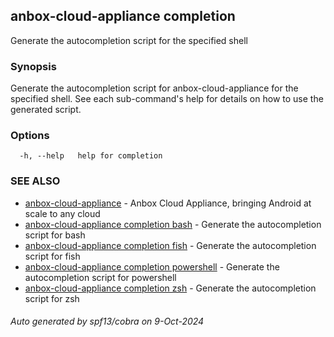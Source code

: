 ## anbox-cloud-appliance completion

Generate the autocompletion script for the specified shell

### Synopsis

Generate the autocompletion script for anbox-cloud-appliance for the specified shell.
See each sub-command's help for details on how to use the generated script.


### Options

```
  -h, --help   help for completion
```

### SEE ALSO

* [anbox-cloud-appliance](anbox-cloud-appliance.md)	 - Anbox Cloud Appliance, bringing Android at scale to any cloud
* [anbox-cloud-appliance completion bash](anbox-cloud-appliance_completion_bash.md)	 - Generate the autocompletion script for bash
* [anbox-cloud-appliance completion fish](anbox-cloud-appliance_completion_fish.md)	 - Generate the autocompletion script for fish
* [anbox-cloud-appliance completion powershell](anbox-cloud-appliance_completion_powershell.md)	 - Generate the autocompletion script for powershell
* [anbox-cloud-appliance completion zsh](anbox-cloud-appliance_completion_zsh.md)	 - Generate the autocompletion script for zsh

###### Auto generated by spf13/cobra on 9-Oct-2024

